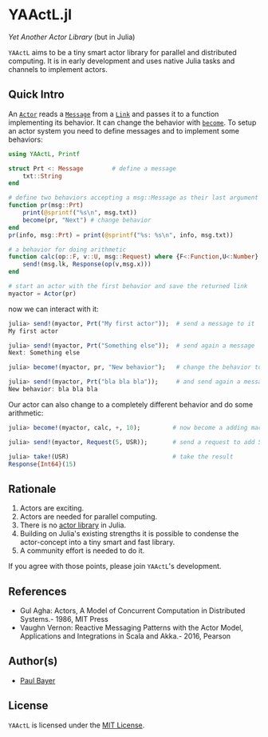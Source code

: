 # YAActL.jl

*Yet Another Actor Library* (but in Julia)

`YAActL` aims to be a tiny smart actor library for parallel and distributed computing. It is in early development and uses native Julia tasks and channels to implement actors.

## Quick Intro

An [`Actor`](@ref) reads a [`Message`](@ref) from a [`Link`](@ref) and passes it to a function implementing its behavior. It can change the behavior with [`become`](@ref). To setup an actor system you need to define messages and to implement some behaviors:

```julia
using YAActL, Printf

struct Prt <: Message        # define a message
    txt::String
end

# define two behaviors accepting a msg::Message as their last argument
function pr(msg::Prt)
    print(@sprintf("%s\n", msg.txt))
    become(pr, "Next") # change behavior
end
pr(info, msg::Prt) = print(@sprintf("%s: %s\n", info, msg.txt))

# a behavior for doing arithmetic
function calc(op::F, v::U, msg::Request) where {F<:Function,U<:Number}
    send!(msg.lk, Response(op(v,msg.x)))
end

# start an actor with the first behavior and save the returned link
myactor = Actor(pr)
```

now we can interact with it:

```julia
julia> send!(myactor, Prt("My first actor"));  # send a message to it
My first actor

julia> send!(myactor, Prt("Something else"));  # send again a message
Next: Something else

julia> become!(myactor, pr, "New behavior");   # change the behavior to another one

julia> send!(myactor, Prt("bla bla bla"));     # and send again a message
New behavior: bla bla bla
```

Our actor can also change to a completely different behavior and do some arithmetic:

```julia
julia> become!(myactor, calc, +, 10);         # now become a adding machine

julia> send!(myactor, Request(5, USR));       # send a request to add 5

julia> take!(USR)                             # take the result
Response{Int64}(15)
```

## Rationale

1. Actors are exciting.
2. Actors are needed for parallel computing.
3. There is no [actor library](https://en.wikipedia.org/wiki/Actor_model#Actor_libraries_and_frameworks) in Julia. 
4. Building on Julia's existing strengths it is possible to condense the actor-concept into a tiny smart and fast library.
5. A community effort is needed to do it.

If you agree with those points, please join `YAActL`'s development.

## References

- Gul Agha: Actors, A Model of Concurrent Computation in Distributed Systems.- 1986, MIT Press
- Vaughn Vernon: Reactive Messaging Patterns with the Actor Model, Applications and Integrations in Scala and Akka.- 2016, Pearson

## Author(s)

- [Paul Bayer](https://github.com/pbayer)

## License

`YAActL` is licensed under the [MIT License](https://github.com/pbayer/YAActL.jl/blob/master/LICENSE).
